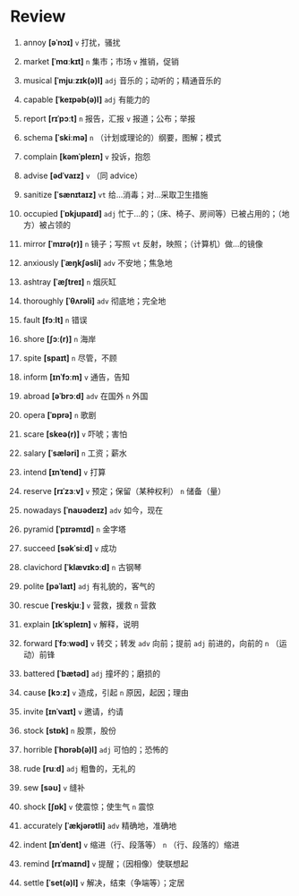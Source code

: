 # Review
1. annoy **[əˈnɔɪ]** `v` 打扰，骚扰

2. market **[ˈmɑːkɪt]** `n` 集市；市场 `v` 推销，促销

3. musical **[ˈmjuːzɪk(ə)l]** `adj` 音乐的；动听的；精通音乐的

4. capable **[ˈkeɪpəb(ə)l]** `adj` 有能力的

5. report **[rɪˈpɔːt]** `n` 报告，汇报 `v` 报道；公布；举报

6. schema **[ˈskiːmə]** `n` （计划或理论的）纲要，图解；模式

7. complain **[kəmˈpleɪn]** `v` 投诉，抱怨

8. advise **[ədˈvaɪz]** `v` （同 advice）

9. sanitize **[ˈsænɪtaɪz]** `vt` 给...消毒；对...采取卫生措施

10. occupied **[ˈɒkjupaɪd]** `adj` 忙于...的；（床、椅子、房间等）已被占用的；（地方）被占领的

11. mirror **[ˈmɪrə(r)]** `n` 镜子；写照 `vt` 反射，映照；（计算机）做...的镜像

12. anxiously **[ˈæŋkʃəsli]** `adv` 不安地；焦急地

13. ashtray **[ˈæʃtreɪ]** `n` 烟灰缸

14. thoroughly **[ˈθʌrəli]** `adv` 彻底地；完全地

15. fault **[fɔːlt]** `n` 错误

16. shore **[ʃɔː(r)]** `n` 海岸

17. spite **[spaɪt]** `n` 尽管，不顾

18. inform **[ɪnˈfɔːm]** `v` 通告，告知

19. abroad **[əˈbrɔːd]** `adv` 在国外 `n` 外国

20. opera **[ˈɒprə]** `n` 歌剧

21. scare **[skeə(r)]** `v` 吓唬；害怕

22. salary **[ˈsæləri]** `n` 工资；薪水

23. intend **[ɪnˈtend]** `v` 打算

24. reserve **[rɪˈzɜːv]** `v` 预定；保留（某种权利） `n` 储备（量）

25. nowadays **[ˈnaʊədeɪz]** `adv` 如今，现在

26. pyramid **[ˈpɪrəmɪd]** `n` 金字塔

27. succeed **[səkˈsiːd]** `v` 成功

28. clavichord **[ˈklævɪkɔːd]** `n` 古钢琴

29. polite **[pəˈlaɪt]** `adj` 有礼貌的，客气的

30. rescue **[ˈreskjuː]** `v` 营救，援救 `n` 营救

31. explain **[ɪkˈspleɪn]** `v` 解释，说明

32. forward **[ˈfɔːwəd]** `v` 转交；转发 `adv` 向前；提前 `adj` 前进的，向前的 `n` （运动）前锋

33. battered **[ˈbætəd]** `adj` 撞坏的；磨损的

34. cause **[kɔːz]** `v` 造成，引起 `n` 原因，起因；理由

35. invite **[ɪnˈvaɪt]** `v` 邀请，约请

36. stock **[stɒk]** `n` 股票，股份

37. horrible **[ˈhɒrəb(ə)l]** `adj` 可怕的；恐怖的

38. rude **[ruːd]** `adj` 粗鲁的，无礼的

39. sew **[səʊ]** `v` 缝补

40. shock **[ʃɒk]** `v` 使震惊；使生气 `n` 震惊

41. accurately **[ˈækjərətli]** `adv` 精确地，准确地

42. indent **[ɪnˈdent]** `v` 缩进（行、段落等） `n` （行、段落的）缩进

43. remind **[rɪˈmaɪnd]** `v` 提醒；（因相像）使联想起

44. settle **[ˈset(ə)l]** `v` 解决，结束（争端等）；定居

